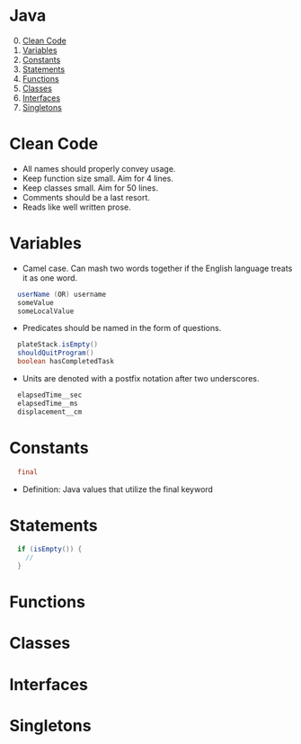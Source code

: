 # Java

0. [Clean Code](#cleancode)
1. [Variables](#variables)
2. [Constants](#constants)
3. [Statements](#statements)
4. [Functions](#functions)
5. [Classes](#classes)
6. [Interfaces](#interfaces)
7. [Singletons](#singletons)

# Clean Code
  - All names should properly convey usage.
  - Keep function size small. Aim for 4 lines.
  - Keep classes small. Aim for 50 lines.
  - Comments should be a last resort.
  - Reads like well written prose.

# Variables
  - Camel case.  Can mash two words together if the English language treats it as one word.
```Java
  userName (OR) username
  someValue
  someLocalValue
```
  - Predicates should be named in the form of questions. 
```Java
  plateStack.isEmpty()
  shouldQuitProgram()
  boolean hasCompletedTask
```
  - Units are denoted with a postfix notation after two underscores.
```Java
  elapsedTime__sec
  elapsedTime__ms
  displacement__cm
```

# Constants
```Java 
  final 
```
- Definition: Java values that utilize the final keyword

# Statements
```Java
  if (isEmpty()) {
    //
  }
```

# Functions

# Classes

# Interfaces

# Singletons
